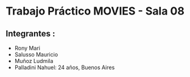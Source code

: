 # Trabajo Práctico MOVIES - Sala 08
## Integrantes :
- Rony Mari
- Salusso Mauricio
- Muñoz Ludmila
- Palladini Nahuel: 24 años, Buenos Aires